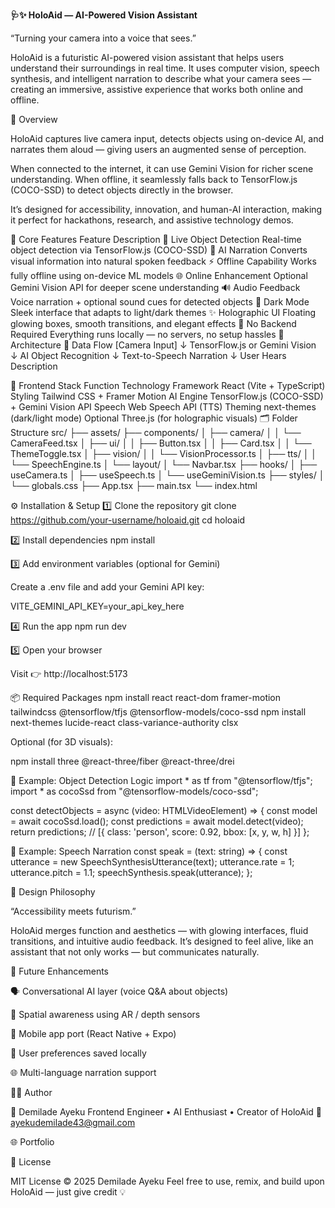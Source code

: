**🩺✨ HoloAid — AI-Powered Vision Assistant**

“Turning your camera into a voice that sees.”

HoloAid is a futuristic AI-powered vision assistant that helps users understand their surroundings in real time.
It uses computer vision, speech synthesis, and intelligent narration to describe what your camera sees — creating an immersive, assistive experience that works both online and offline.

🚀 Overview

HoloAid captures live camera input, detects objects using on-device AI, and narrates them aloud — giving users an augmented sense of perception.

When connected to the internet, it can use Gemini Vision for richer scene understanding.
When offline, it seamlessly falls back to TensorFlow.js (COCO-SSD) to detect objects directly in the browser.

It’s designed for accessibility, innovation, and human-AI interaction, making it perfect for hackathons, research, and assistive technology demos.

🧠 Core Features
Feature	Description
🎥 Live Object Detection	Real-time object detection via TensorFlow.js (COCO-SSD)
🧩 AI Narration	Converts visual information into natural spoken feedback
⚡ Offline Capability	Works fully offline using on-device ML models
🌐 Online Enhancement	Optional Gemini Vision API for deeper scene understanding
🔊 Audio Feedback	Voice narration + optional sound cues for detected objects
🌙 Dark Mode	Sleek interface that adapts to light/dark themes
✨ Holographic UI	Floating glowing boxes, smooth transitions, and elegant effects
🧱 No Backend Required	Everything runs locally — no servers, no setup hassles
🧩 Architecture
🧭 Data Flow
[Camera Input]
      ↓
TensorFlow.js or Gemini Vision
      ↓
AI Object Recognition
      ↓
Text-to-Speech Narration
      ↓
User Hears Description

🧱 Frontend Stack
Function	Technology
Framework	React (Vite + TypeScript)
Styling	Tailwind CSS + Framer Motion
AI Engine	TensorFlow.js (COCO-SSD) + Gemini Vision API
Speech	Web Speech API (TTS)
Theming	next-themes (dark/light mode)
Optional	Three.js (for holographic visuals)
🗂️ Folder Structure
src/
├── assets/
├── components/
│   ├── camera/
│   │   └── CameraFeed.tsx
│   ├── ui/
│   │   ├── Button.tsx
│   │   ├── Card.tsx
│   │   └── ThemeToggle.tsx
│   ├── vision/
│   │   └── VisionProcessor.ts
│   ├── tts/
│   │   └── SpeechEngine.ts
│   └── layout/
│       └── Navbar.tsx
├── hooks/
│   ├── useCamera.ts
│   ├── useSpeech.ts
│   └── useGeminiVision.ts
├── styles/
│   └── globals.css
├── App.tsx
├── main.tsx
└── index.html

⚙️ Installation & Setup
1️⃣ Clone the repository
git clone https://github.com/your-username/holoaid.git
cd holoaid

2️⃣ Install dependencies
npm install

3️⃣ Add environment variables (optional for Gemini)

Create a .env file and add your Gemini API key:

VITE_GEMINI_API_KEY=your_api_key_here

4️⃣ Run the app
npm run dev

5️⃣ Open your browser

Visit 👉 http://localhost:5173

📦 Required Packages
npm install react react-dom framer-motion tailwindcss @tensorflow/tfjs @tensorflow-models/coco-ssd
npm install next-themes lucide-react class-variance-authority clsx


Optional (for 3D visuals):

npm install three @react-three/fiber @react-three/drei

🧩 Example: Object Detection Logic
import * as tf from "@tensorflow/tfjs";
import * as cocoSsd from "@tensorflow-models/coco-ssd";

const detectObjects = async (video: HTMLVideoElement) => {
  const model = await cocoSsd.load();
  const predictions = await model.detect(video);
  return predictions; // [{ class: 'person', score: 0.92, bbox: [x, y, w, h] }]
};

💬 Example: Speech Narration
const speak = (text: string) => {
  const utterance = new SpeechSynthesisUtterance(text);
  utterance.rate = 1;
  utterance.pitch = 1.1;
  speechSynthesis.speak(utterance);
};

🎨 Design Philosophy

“Accessibility meets futurism.”

HoloAid merges function and aesthetics — with glowing interfaces, fluid transitions, and intuitive audio feedback.
It’s designed to feel alive, like an assistant that not only works — but communicates naturally.

🧭 Future Enhancements

🗣️ Conversational AI layer (voice Q&A about objects)

📍 Spatial awareness using AR / depth sensors

🧱 Mobile app port (React Native + Expo)

🔐 User preferences saved locally

🌐 Multi-language narration support

🧑‍💻 Author

👤 Demilade Ayeku
Frontend Engineer • AI Enthusiast • Creator of HoloAid
📧 ayekudemilade43@gmail.com

🌐 Portfolio

🏁 License

MIT License © 2025 Demilade Ayeku
Feel free to use, remix, and build upon HoloAid — just give credit 💡

